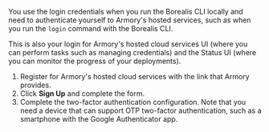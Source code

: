 You use the login credentials when you run the Borealis CLI locally and need to authenticate yourself to Armory's hosted services, such as when you run the `login` command with the Borealis CLI. 

This is also your login for Armory's hosted cloud services UI (where you can perform tasks such as managing credentials) and the Status UI (where you can monitor the progress of your deployments).

1. Register for Armory's hosted cloud services with the link that Armory provides.
2. Click **Sign Up** and complete the form.
3. Complete the two-factor authentication configuration. Note that you need a device that can support OTP two-factor authentication, such as a smartphone with the Google Authenticator app.